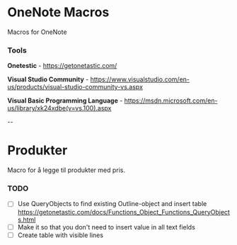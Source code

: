 # OneNote Macros
Macros for OneNote
### Tools
**Onetestic** - https://getonetastic.com/


**Visual Studio Community** - https://www.visualstudio.com/en-us/products/visual-studio-community-vs.aspx


**Visual Basic Programming Language** - https://msdn.microsoft.com/en-us/library/xk24xdbe(v=vs.100).aspx

--


# Produkter
Macro for å legge til produkter med pris.
### TODO
- [ ] Use QueryObjects to find existing Outline-object and insert table https://getonetastic.com/docs/Functions_Object_Functions_QueryObjects.html
- [ ] Make it so that you don't need to insert value in all text fields
- [ ] Create table with visible lines
